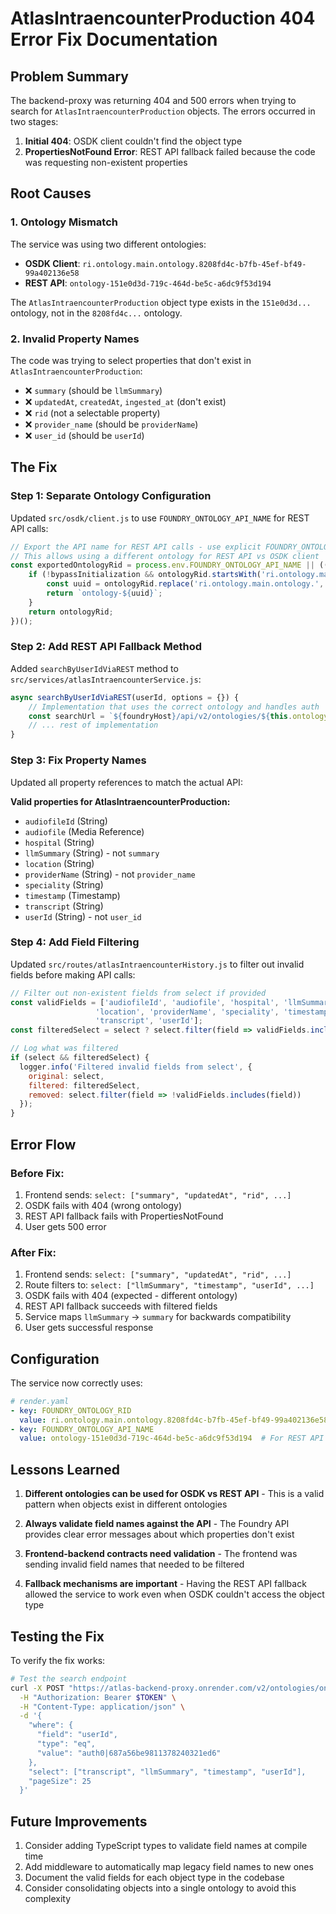# AtlasIntraencounterProduction 404 Error Fix Documentation

## Problem Summary

The backend-proxy was returning 404 and 500 errors when trying to search for `AtlasIntraencounterProduction` objects. The errors occurred in two stages:

1. **Initial 404**: OSDK client couldn't find the object type
2. **PropertiesNotFound Error**: REST API fallback failed because the code was requesting non-existent properties

## Root Causes

### 1. Ontology Mismatch
The service was using two different ontologies:
- **OSDK Client**: `ri.ontology.main.ontology.8208fd4c-b7fb-45ef-bf49-99a402136e58`
- **REST API**: `ontology-151e0d3d-719c-464d-be5c-a6dc9f53d194`

The `AtlasIntraencounterProduction` object type exists in the `151e0d3d...` ontology, not in the `8208fd4c...` ontology.

### 2. Invalid Property Names
The code was trying to select properties that don't exist in `AtlasIntraencounterProduction`:
- ❌ `summary` (should be `llmSummary`)
- ❌ `updatedAt`, `createdAt`, `ingested_at` (don't exist)
- ❌ `rid` (not a selectable property)
- ❌ `provider_name` (should be `providerName`)
- ❌ `user_id` (should be `userId`)

## The Fix

### Step 1: Separate Ontology Configuration
Updated `src/osdk/client.js` to use `FOUNDRY_ONTOLOGY_API_NAME` for REST API calls:

```javascript
// Export the API name for REST API calls - use explicit FOUNDRY_ONTOLOGY_API_NAME if provided
// This allows using a different ontology for REST API vs OSDK client
const exportedOntologyRid = process.env.FOUNDRY_ONTOLOGY_API_NAME || (() => {
    if (!bypassInitialization && ontologyRid.startsWith('ri.ontology.main.ontology.')) {
        const uuid = ontologyRid.replace('ri.ontology.main.ontology.', '');
        return `ontology-${uuid}`;
    }
    return ontologyRid;
})();
```

### Step 2: Add REST API Fallback Method
Added `searchByUserIdViaREST` method to `src/services/atlasIntraencounterService.js`:

```javascript
async searchByUserIdViaREST(userId, options = {}) {
    // Implementation that uses the correct ontology and handles auth
    const searchUrl = `${foundryHost}/api/v2/ontologies/${this.ontologyRid}/objects/${this.objectType}/search`;
    // ... rest of implementation
}
```

### Step 3: Fix Property Names
Updated all property references to match the actual API:

**Valid properties for AtlasIntraencounterProduction:**
- `audiofileId` (String)
- `audiofile` (Media Reference)
- `hospital` (String)
- `llmSummary` (String) - not `summary`
- `location` (String)
- `providerName` (String) - not `provider_name`
- `speciality` (String)
- `timestamp` (Timestamp)
- `transcript` (String)
- `userId` (String) - not `user_id`

### Step 4: Add Field Filtering
Updated `src/routes/atlasIntraencounterHistory.js` to filter out invalid fields before making API calls:

```javascript
// Filter out non-existent fields from select if provided
const validFields = ['audiofileId', 'audiofile', 'hospital', 'llmSummary', 
                   'location', 'providerName', 'speciality', 'timestamp', 
                   'transcript', 'userId'];
const filteredSelect = select ? select.filter(field => validFields.includes(field)) : undefined;

// Log what was filtered
if (select && filteredSelect) {
  logger.info('Filtered invalid fields from select', {
    original: select,
    filtered: filteredSelect,
    removed: select.filter(field => !validFields.includes(field))
  });
}
```

## Error Flow

### Before Fix:
1. Frontend sends: `select: ["summary", "updatedAt", "rid", ...]`
2. OSDK fails with 404 (wrong ontology)
3. REST API fallback fails with PropertiesNotFound
4. User gets 500 error

### After Fix:
1. Frontend sends: `select: ["summary", "updatedAt", "rid", ...]`
2. Route filters to: `select: ["llmSummary", "timestamp", "userId", ...]`
3. OSDK fails with 404 (expected - different ontology)
4. REST API fallback succeeds with filtered fields
5. Service maps `llmSummary` → `summary` for backwards compatibility
6. User gets successful response

## Configuration

The service now correctly uses:

```yaml
# render.yaml
- key: FOUNDRY_ONTOLOGY_RID
  value: ri.ontology.main.ontology.8208fd4c-b7fb-45ef-bf49-99a402136e58  # For OSDK client
- key: FOUNDRY_ONTOLOGY_API_NAME
  value: ontology-151e0d3d-719c-464d-be5c-a6dc9f53d194  # For REST API calls
```

## Lessons Learned

1. **Different ontologies can be used for OSDK vs REST API** - This is a valid pattern when objects exist in different ontologies

2. **Always validate field names against the API** - The Foundry API provides clear error messages about which properties don't exist

3. **Frontend-backend contracts need validation** - The frontend was sending invalid field names that needed to be filtered

4. **Fallback mechanisms are important** - Having the REST API fallback allowed the service to work even when OSDK couldn't access the object type

## Testing the Fix

To verify the fix works:

```bash
# Test the search endpoint
curl -X POST "https://atlas-backend-proxy.onrender.com/v2/ontologies/ontology-151e0d3d-719c-464d-be5c-a6dc9f53d194/objects/AtlasIntraencounterProduction/search" \
  -H "Authorization: Bearer $TOKEN" \
  -H "Content-Type: application/json" \
  -d '{
    "where": {
      "field": "userId",
      "type": "eq",
      "value": "auth0|687a56be9811378240321ed6"
    },
    "select": ["transcript", "llmSummary", "timestamp", "userId"],
    "pageSize": 25
  }'
```

## Future Improvements

1. Consider adding TypeScript types to validate field names at compile time
2. Add middleware to automatically map legacy field names to new ones
3. Document the valid fields for each object type in the codebase
4. Consider consolidating objects into a single ontology to avoid this complexity
